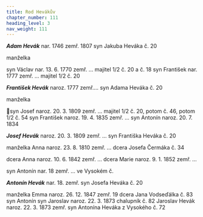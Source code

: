 ```yaml
---
title: Rod Hevákův
chapter_number: 111
heading_level: 3
nav_weight: 111
---
```



_**Adam Hevák**_ nar. 1746 zemř. 1807 syn Jakuba Heváka č. 20

manželka

syn Václav nar. 13. 6. 1770 zemř. … majitel 1/2 č. 20 a č. 18
syn František nar. 1777 zemř. … majitel 1/2 č. 20


_**František Hevák**_ naroz. 1777 zemř.… syn Adama Heváka č. 20

manželka

syn Josef naroz. 20. 3. 1809 zemř. … majitel 1/2 č. 20, potom č. 46,
potom 1/2 č. 54
syn František naroz. 19. 4. 1835 zemř. … syn Antonín naroz. 20. 7. 1834


_**Josef Hevák**_ naroz. 20. 3. 1809 zemř. … syn Františka Heváka č. 20

manželka Anna naroz. 23. 8. 1810 zemř. … dcera Josefa Čermáka č. 34

dcera Anna naroz. 10. 6. 1842 zemř. … dcera Marie naroz. 9. 1. 1852 zemř. …

syn Antonín nar. 18 zemř. … ve Vysokém č.


_**Antonín Hevák**_ nar. 18. zemř. syn Josefa Heváka č. 20

manželka Emma naroz. 26. 12. 1847 zemř. 19 dcera Jana Vodseďálka č. 83
syn Antonín syn Jaroslav naroz. 22. 3. 1873 chalupník č. 82
Jaroslav Hevák naroz. 22. 3. 1873 zemř. syn Antonína Heváka z Vysokého č. 72
